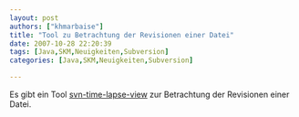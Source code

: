 ```yaml
---
layout: post
authors: ["khmarbaise"]
title: "Tool zu Betrachtung der Revisionen einer Datei"
date: 2007-10-28 22:20:39
tags: [Java,SKM,Neuigkeiten,Subversion]
categories: [Java,SKM,Neuigkeiten,Subversion]

---
```

Es gibt ein Tool <a href="http://code.google.com/p/svn-time-lapse-view/" >svn-time-lapse-view</a> zur Betrachtung der Revisionen einer Datei.
